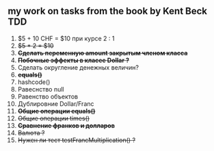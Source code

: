 my work on tasks from the book by Kent Beck TDD
-----------------------------------
1. $5 + 10 CHF = $10 при курсе 2 : 1
2. ~~$5 * 2 = $10~~
3. **~~Сделать переменную amount закрытым членом класса~~**
4. ~~**Побочные эффекты в класее Dollar ?**~~
5. Сделать округление денежных величин?
6. ~~**equals()**~~
7. hashcode()
8. Равеснство null
9. Равенство объектов
10. Дублировние Dollar/Franc
11. **~~Общие операции equals()~~**
12. ~~Общие операции times()~~
13. **~~Сравнение франков и долларов~~**
14. ~~Валюта ?~~
15. ~~Нужен ли тест testFrancMultiplication() ?~~
